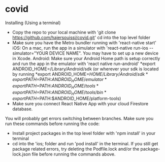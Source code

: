 # covid



Installing (Using a terminal)

- Copy the repo to your local machine with 'git clone https://github.com/hajersouissi/covid.git'
cd into the top level folder
- Make sure you have the Metro bundler running with 'react-native start'
iOS: On a mac, run the app in a simulator with 'react-native run-ios --simulator="YOUR DEVICE NAME". You may have to set   up a new device in Xcode.
Android: Make sure your Android Home path is setup correctly and run the app in the emulator with 'react native run-android' *export ANDROID_HOME=/Library/Android/sdk (or wherever your sdk is located by running *export ANDROID_HOME=$HOME/Library/Android/sdk
*export PATH=$PATH:$ANDROID_HOME/emulator
*export PATH=$PATH:$ANDROID_HOME/tools
*export PATH=$PATH:$ANDROID_HOME/tools/bin
*export PATH=$PATH:$ANDROID_HOME/platform-tools)
- Make sure you connect React Native App with your cloud Firestore database.

You will probably get errors switching between branches. Make sure you run these commands before running the code:

- Install project packages in the top level folder with 'npm install' in your terminal
- cd into the 'ios; folder and run 'pod install' in the terminal.
If you still get package related errors, try deleting the Podfile.lock and/or the package-lock.json file before running the commands above.

